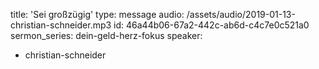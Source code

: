title: 'Sei großzügig'
type: message
audio: /assets/audio/2019-01-13-christian-schneider.mp3
id: 46a44b06-67a2-442c-ab6d-c4c7e0c521a0
sermon_series: dein-geld-herz-fokus
speaker:
  - christian-schneider
